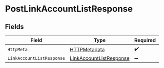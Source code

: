 # PostLinkAccountListResponse


## Fields

| Field                                                                         | Type                                                                          | Required                                                                      | Description                                                                   |
| ----------------------------------------------------------------------------- | ----------------------------------------------------------------------------- | ----------------------------------------------------------------------------- | ----------------------------------------------------------------------------- |
| `HttpMeta`                                                                    | [HTTPMetadata](../../Models/Components/HTTPMetadata.md)                       | :heavy_check_mark:                                                            | N/A                                                                           |
| `LinkAccountListResponse`                                                     | [LinkAccountListResponse](../../Models/Components/LinkAccountListResponse.md) | :heavy_minus_sign:                                                            | OK                                                                            |